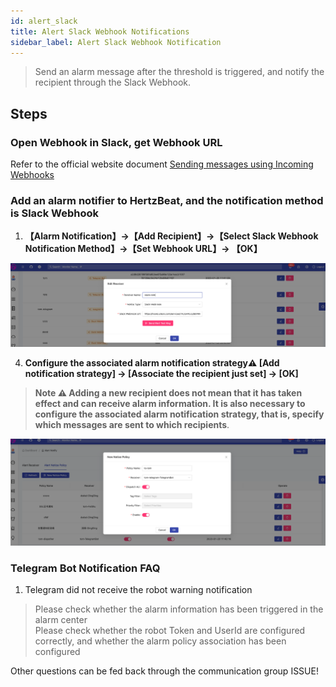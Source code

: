 ```yaml
---
id: alert_slack
title: Alert Slack Webhook Notifications
sidebar_label: Alert Slack Webhook Notification
---
```


> Send an alarm message after the threshold is triggered, and notify the recipient through the Slack Webhook.

## Steps

### Open Webhook in Slack, get Webhook URL

Refer to the official website document [Sending messages using Incoming Webhooks](https://api.slack.com/messaging/webhooks)

### Add an alarm notifier to HertzBeat, and the notification method is Slack Webhook

1. **【Alarm Notification】->【Add Recipient】->【Select Slack Webhook Notification Method】->【Set Webhook URL】-> 【OK】**

![email](/img/docs/help/slack-bot-1.png)

4. **Configure the associated alarm notification strategy⚠️ [Add notification strategy] -> [Associate the recipient just set] -> [OK]**

> **Note ⚠️ Adding a new recipient does not mean that it has taken effect and can receive alarm information. It is also necessary to configure the associated alarm notification strategy, that is, specify which messages are sent to which recipients**.

![email](/img/docs/help/alert-notice-policy.png)


### Telegram Bot Notification FAQ

1. Telegram did not receive the robot warning notification

> Please check whether the alarm information has been triggered in the alarm center   
> Please check whether the robot Token and UserId are configured correctly, and whether the alarm policy association has been configured   

Other questions can be fed back through the communication group ISSUE!
